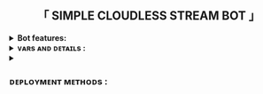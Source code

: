 <h2 align="center">
  「 SIMPLE CLOUDLESS STREAM BOT 」
</h2>

<details>
  <summary><b>Bot features:</b></summary>
  
<p>
<p>
  <br /><br />
  👉  This is used to stream any type of video on your domain URL with ease.<br />
  👉  There will be no need for extra cost for costly servers.<br />
  👉  Server Ping check.<br />
  👉  Superfast interface with simple UI.<br>
  👉  Password Protection enabled.<br>
  👉  User-Friendly Interface.<br>
  👉  Custom Domain support is currently working.<br>
  👉  currently, there are no ads in generated links.<br>
  👉  Multiplayer Stream Players Added. eg:- mx player, VLC player<br>
  👉  Real-time CPU, RAM, and Internet usage features for quick updates.<br>
  👉  Superfast download and stream links.<br>
  👉  Along with the links you also get file information like name, size, etc.<br>
</details>

<details>
   <summary><b>ᴠᴀʀs ᴀɴᴅ ᴅᴇᴛᴀɪʟs :</b></summary>
<p>
<p>
  
`API_ID`: Enter Your Telegram API ID.

`API_HASH`: Enter Your Telegram API HASH.
  
`MY_PASS`: Enter Bot Password or leave Empty

`BOT_TOKEN`: Enter Your Bot Token

`BIN_CHANNEL`: Enter the ID of your Bin / Log Channel.
  
`OWNER_USERNAME`: Enter Your Telegram User Name

`OWNER_ID`: Your Telegram User ID

`DATABASE_URL`: Enter Your MongoDB Database URL

`UPDATES_CHANNEL`: Enter the Username of Your Update Channel without '@'

`WORKERS`: Number of maximum concurrent workers for handling incoming updates. Defaults to `3`

`PORT`: The port you want your web app to be listened to. Defaults to `8080`

`WEB_SERVER_BIND_ADDRESS`: Your server bind address. Default to `0.0.0.0`

`NO_PORT`: If you don't want your port to be displayed. You should point your `PORT` to `80` (http) or `443` (https) for the links to work. Ignore this if you're on Heroku.

`FQDN`:  A Fully Qualified Domain Name if present. Defaults to `WEB_SERVER_BIND_ADDRESS`

`SLEEP_THRESHOLD`: Set a sleep threshold for flood wait exceptions happening globally in this telegram bot instance, below which any request that raises a flood wait will be automatically invoked again after sleeping for the required amount of time. Flood wait exceptions requiring higher waiting times will be raised. Defaults to 60 seconds. This is used to save the bot from Telegram's rate limits. 
</details>

<details>
    <summary>
      <h3>
        <b>ᴅᴇᴘʟᴏʏᴍᴇɴᴛ ᴍᴇᴛʜᴏᴅs :</b>
      </h3>
    </summary>
<h3 align="center">
    ─「 GUIDE TO DEPLOYY ON VPS 」─
</h3>
<p>
<pre>
git clone {your repo url}
cd {your repo name}
virtualenv -p /usr/bin/python3 venv
. ./venv/bin/activate
pip install -r requirements.txt
python3 -m Adarsh
</pre>
</p>
</details>

